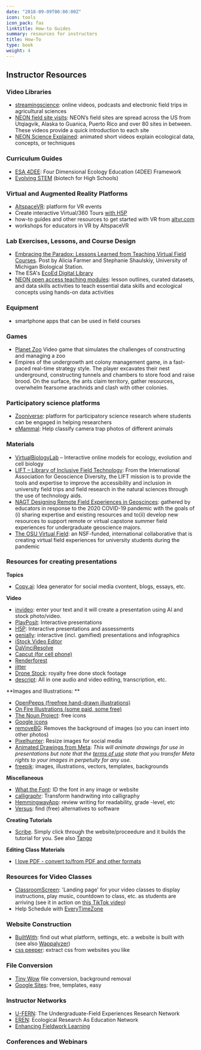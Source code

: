 ```yaml
---
date: "2018-09-09T00:00:00Z"
icon: tools
icon_pack: fas
linktitle: How-to Guides
summary: resources for instructors
title: How-To
type: book
weight: 4
---
```

## Instructor Resources



### Video Libraries
- [streamingscience](https://streamingscience.com/): online videos, podcasts and electronic field trips in agricultural sciences
- [NEON field site visits](https://www.youtube.com/playlist?list=PLLWiknuNGd50X1JAJbqQlfwKpXbtJwXFy): NEON’s field sites are spread across the US from Utqiagvik, Alaska to Guanica, Puerto Rico and over 80 sites in between. These videos provide a quick introduction to each site
- [NEON Science Explained](https://www.youtube.com/playlist?list=PLLWiknuNGd52qglw-SWvS0qJf3LdrlyWU):  animated short videos explain ecological data, concepts, or techniques
 

### Curriculum Guides
- [ESA 4DEE](https://www.esa.org/4dee/framework/): Four Dimensional Ecology Education (4DEE) Framework  
- [Evolving STEM](https://evolvingstem.org/how-it-works/) (biotech for High Schools)  
 

### Virtual and Augmented Reality Platforms

- [AltspaceVR](https://altvr.com/): platform for VR events
- Create interactive Virtual/360 Tours [with H5P](https://h5p.org/virtual-tour-360)
- how-to guides and other resources to get started with VR from [altvr.com](https://account.altvr.com/channels/EducatorsVR)
- workshops for educators in VR by AltspaceVR

 

### Lab Exercises, Lessons, and Course Design
- [Embracing the Paradox: Lessons Learned from Teaching Virtual Field Courses](https://dynamicecology.wordpress.com/2020/08/31/embracing-the-paradox-lessons-learned-from-teaching-virtual-field-courses/). Post by Alicia Farmer and Stephanie Shaulskiy, University of Michigan Biological Station.
- The ESA's [EcoEd Digital Library](https://ecoed.esa.org/)
- [NEON open access teaching modules](https://www.neonscience.org/resources/learning-hub/teaching-modules): lesson outlines, curated datasets, and data skills activities to teach essential data skills and ecological concepts using hands-on data activities
 

### Equipment
- smartphone apps that can be used in field courses

### Games
- [Planet Zoo](https://www.planetzoogame.com/) Video game that simulates the challenges of constructing and managing a zoo
- Empires of the undergrowth ant colony management game, in a fast-paced real-time strategy style. The player excavates their nest underground, constructing tunnels and chambers to store food and raise brood. On the surface, the ants claim territory, gather resources, overwhelm fearsome arachnids and clash with other colonies.

### Participatory science platforms
- [Zooniverse](https://www.zooniverse.org/): platform for participatory science research where students can be engaged in helping researchers
- [eMammal](https://www.zooniverse.org/projects/emammal/emammal): Help classify camera trap photos of different animals
 

### Materials
- [VirtualBiologyLab](http://virtualbiologylab.org/) – Interactive online models for ecology, evolution and cell biology
- [LIFT – Library of Inclusive Field Technology](https://theiagd.org/lift/): From the International Association for Geoscience Diversity, the LIFT mission is to provide the tools and expertise to improve the accessibility and inclusion in university field trips and field research in the natural sciences through the use of technology aids.
- [NAGT Designing Remote Field Experiences in Geoscinces](https://nagt.org/nagt/teaching_resources/field/designing_remote_field_experie.html): gathered by educators in response to the 2020 COVID-19 pandemic with the goals of (i) sharing expertise and existing resources and to(ii)  develop new resources to support remote or virtual capstone summer field experiences for undergraduate geoscience majors.
- [The OSU Virtual Field](https://stem.oregonstate.edu/virtual-field-mitigation-strategy-covid-19-pandemic): an NSF-funded, international collaborative that is creating virtual field experiences for university students during the pandemic
 

### Resources for creating presentations

**Topics**
- [Copy.ai](https://www.copy.ai/): Idea generator for social media cvontent, blogs, essays, etc. 

**Video**
- [invideo](https://invideo.io/workflow/marketing-templates): enter your text and it will create a presentation using AI and stock photo/video.
- [PlayPosit](https://go.playposit.com/higher-ed): Interactive presentations  
- [H5P](https://h5p.org/): Interactive presentations and assessments  
- [genially](https://genial.ly/): interactive (incl. gamified) presentations and infographics  
- [iStock Video Editor](https://www.istockphoto.com/video-editor)
- [DaVinciResolve](https://www.blackmagicdesign.com/products/davinciresolve)
- [Capcut (for cell phone)](https://www.capcut.net/)
- [Renderforest](https://www.renderforest.com/)
- [jitter](https://jitter.video/)
- [Drone Stock](https://dronestock.com/): royalty free done stock footage
- [descript](https://www.descript.com/): All in one audio and video editing, transcription, etc.

**Images and Illustrations: **
- [OpenPeeps (freefree hand-drawn illustrations)](https://www.openpeeps.com/)
- [On Fire Illustrations (some paid, some free)](https://onfire.craftwork.design/)
- [The Noun Project](https://thenounproject.com/): free icons
- [Google icons](https://fonts.google.com/icons)
- [removeBG](https://www.remove.bg/): Removes the background of images (so you can insert into other photos)
- [Pixelhunter](https://pixelhunter.io/): Resize images for social media
- [Animated Drawings from Meta](https://sketch.metademolab.com/): _This will animate drawings for use in presentations but note that the [terms of use](https://sketch.metademolab.com/terms) state that you transfer Meta rights to your images in perpetuity for any use._
- [freepik](https://www.freepik.com/): images, illustrations, vectors, templates, backgrounds

**Miscellaneous**
- [What the Font](https://www.myfonts.com/WhatTheFont/): ID the font in any image or website
- [calligraphr](https://www.calligraphr.com/en/features/): Transform handrwiting into calligraphy
- [HemmingwayApp](https://hemingwayapp.com/): review writing for readability, grade -level, etc
- [Versus](https://versusutil.com/?seed=photoshop): find (free) alternatives to software

**Creating Tutorials**
- [Scribe](https://scribehow.com/). Simply click through the website/proceedure and it builds the tutorial for you. See also [Tango](https://www.tango.us/)

**Editing Class Materials**
- [I love PDF - convert to/from PDF and other formats](https://www.ilovepdf.com/)

### Resources for Video Classes

- [ClassroomScreen](https://www.classroomscreen.com/learn/): 'Landing page' for your video classes to display instructions, play music, countdown to class, etc. as students are arriving (see it in action on [this TikTok video](https://www.tiktok.com/@mrnapoles/video/7071742647374777646?is_copy_url=1&is_from_webapp=v1&lang=en))
- Help Schedule with [EveryTimeZone](https://everytimezone.com/)

### Website Construction

- [BuiltWith](https://builtwith.com/): find out what platform, settings, etc. a website is built with (see also [Wappalyzer](https://chrome.google.com/webstore/detail/wappalyzer-technology-pro/gppongmhjkpfnbhagpmjfkannfbllamg))
- [css peeper](https://chrome.google.com/webstore/detail/css-peeper/mbnbehikldjhnfehhnaidhjhoofhpehk?hl=en): extract css from websites you like
### File Conversion
- [Tiny Wow](https://tinywow.com/) file conversion, background removal
- [Google Sites](https://sites.google.com/new): free, templates, easy


### Instructor Networks
- [U-FERN](https://ufern.net/): The Undergraduate-Field Experiences Research Network  
- [EREN](https://erenweb.org/): Ecological Research As Education Network  
- [Enhancing Fieldwork Learning](https://enhancingfieldwork.org.uk/about/)  



### Conferences and Webinars

 

 

